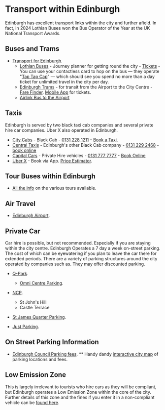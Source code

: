 # Transport within Edinburgh

Edinburgh has excellent transport links within the city and further afield. In fact, in 2024 Lothian Buses won the Bus Operator of the Year at the UK National Transport Awards.

## Buses and Trams

* [Transport for Edinburgh](https://transportforedinburgh.com/).
  * [Lothian Buses](https://www.lothianbuses.com/) - Journey planner for getting round the city - [Tickets](https://www.lothianbuses.com/fares-and-tickets/) - You can use your contactless card to hop on the bus — they operate "[Tap Tap Cap](https://www.lothianbuses.com/contactless/#taptapcap)" — which should see you spend no more than a day ticket for unlimited travel in the city per day.
  * [Edinburgh Trams](https://edinburghtrams.com/) - for transit from the Airport to the City Centre - [Fare Finder](https://edinburghtrams.com/tickets/farefinder). [Mobile App](https://edinburghtrams.com/et-app) for tickets.
  * [Airlink Bus to the Airport](https://www.lothianbuses.com/our-services/airport-buses/)

## Taxis

Edinburgh is served by two black taxi cab companies and several private hire car companies. Uber X also operated in Edinburgh. 

* [City Cabs](https://www.citycabs.co.uk/) - Black Cab - [0131 228 1211](tel:+441312281211) - [Book a Taxi](https://www.citycabs.co.uk/book/).
* [Central Taxis](https://www.taxis-edinburgh.co.uk/) - Edinburgh's other Black Cab company - [0131 229 2468](tel:+441312292468) - [book online](https://www.taxis-edinburgh.co.uk/bookings/) 
* [Capital Cars](https://www.capitalcarsscotland.co.uk/) - Private Hire vehicles - [0131 777 7777](tel:+441317777777) - [Book Online](https://www.capitalcarsscotland.co.uk/online-booking/)
* [Uber X](https://www.uber.com/gb/en/ride/uberx/) - Book via App. [Price Estimator](https://www.uber.com/global/en/price-estimate/).

## Tour Buses within Edinburgh

* [All the info](https://edinburghtour.com/) on the various tours available.

## Air Travel

* [Edinburgh Airport](https://www.edinburghairport.com/).

## Private Car

Car hire is possible, but not recommended. Especially if you are staying within the city centre. Edinburgh Operates a 7 day a week on-street parking. The cost of which can be eyewatering if you plan to leave the car there for extended periods. There are a variety of parking structures around the city operated by companies such as. They may offer discounted parking. 

* [Q-Park](https://www.q-park.co.uk/en-gb/).
  * [Omni Centre Parking](https://omniedinburgh.co.uk/brand-directory/q-park-omni).
* [NCP](https://www.ncp.co.uk/).
  * St John's Hill
  * Castle Terrace

* [St James Quarter Parking](https://stjamesquarter.com/visit/car-park/).

* [Just Parking](https://www.justpark.com/uk/parking/edinburgh/).

## On Street Parking Information

* [Edinburgh Council Parking fees](https://www.edinburgh.gov.uk/parking-spaces/parking-prices-times).
** Handy dandy [interactive city map](https://www.edinburgh.gov.uk/parking-spaces/find-parking-bays/1) of parking locations and fees.

## Low Emission Zone

This is largely irrelevant to tourists who hire cars as they will be compliant, but Edinburgh operates a Low Emission Zone within the core of the city. Further details of this zone and the fines if you enter it in a non-compliant vehicle can be [found here](https://www.edinburgh.gov.uk/lowemissionzone).
